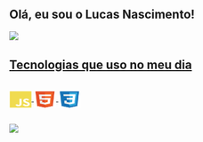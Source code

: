 ## Olá, eu sou o Lucas Nascimento!


  <div>
    <a href="https://github.com/Lucas-dev-dot">
    <img height="180em" src="https://github-readme-stats.vercel.app/api?username=Lucas-dev-dot&show_icons=true&theme=dark&include_all_commits=true&count_private=true"/>
  </div>

## Tecnologias que uso no meu dia      
  <div style="display: inline_block"><br>
    <img align="center" alt="Js" height="30" width="40" src="https://raw.githubusercontent.com/devicons/devicon/master/icons/javascript/javascript-plain.svg">
    <img align="center" alt="HTML" height="30" width="40" src="https://raw.githubusercontent.com/devicons/devicon/master/icons/html5/html5-original.svg">
    <img align="center" alt="CSS" height="30" width="40" src="https://raw.githubusercontent.com/devicons/devicon/master/icons/css3/css3-original.svg">
  </div>
  
 ##     
<div> 
  <a href="https://https://www.linkedin.com/in/lucas-lopes-7a3a461a2/" target="_blank"><img src="https://img.shields.io/badge/-LinkedIn-%230077B5?style=for-the-badge&logo=linkedin&logoColor=white" target="_blank"></a> 
 
 
</div>

